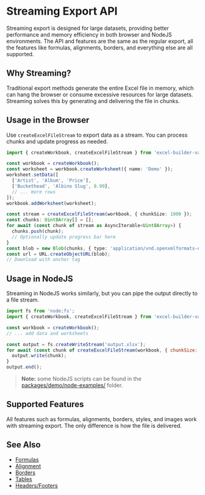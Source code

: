 # Streaming Export API

Streaming export is designed for large datasets, providing better performance and memory efficiency in both browser and NodeJS environments. The API and features are the same as the regular export, all the features like formulas, alignments, borders, and everything else are all supported.

## Why Streaming?

Traditional export methods generate the entire Excel file in memory, which can hang the browser or consume excessive resources for large datasets. Streaming solves this by generating and delivering the file in chunks.

## Usage in the Browser

Use `createExcelFileStream` to export data as a stream. You can process chunks and update progress as needed.

```ts
import { createWorkbook, createExcelFileStream } from 'excel-builder-vanilla';

const workbook = createWorkbook();
const worksheet = workbook.createWorksheet({ name: 'Demo' });
worksheet.setData([
  ['Artist', 'Album', 'Price'],
  ['Buckethead', 'Albino Slug', 8.99],
  // ... more rows
]);
workbook.addWorksheet(worksheet);

const stream = createExcelFileStream(workbook, { chunkSize: 1000 });
const chunks: Uint8Array[] = [];
for await (const chunk of stream as AsyncIterable<Uint8Array>) {
  chunks.push(chunk);
  // Optionally update progress bar here
}
const blob = new Blob(chunks, { type: 'application/vnd.openxmlformats-officedocument.spreadsheetml.sheet' });
const url = URL.createObjectURL(blob);
// Download with anchor tag
```

## Usage in NodeJS

Streaming in NodeJS works similarly, but you can pipe the output directly to a file stream.

```js
import fs from 'node:fs';
import { createWorkbook, createExcelFileStream } from 'excel-builder-vanilla';

const workbook = createWorkbook();
// ... add data and worksheets

const output = fs.createWriteStream('output.xlsx');
for await (const chunk of createExcelFileStream(workbook, { chunkSize: 1000 })) {
  output.write(chunk);
}
output.end();
```

> **Note:** some NodeJS scripts can be found in the [packages/demo/node-examples/](https://github.com/ghiscoding/excel-builder-vanilla/tree/main/packages/demo/node-examples/) folder.

## Supported Features

All features such as formulas, alignments, borders, styles, and images work with streaming export. The only difference is how the file is delivered.

## See Also

- [Formulas](formulas.md)
- [Alignment](alignment.md)
- [Borders](fonts-and-colors.md)
- [Tables](tables.md)
- [Headers/Footers](worksheet-headers-footers.md)
